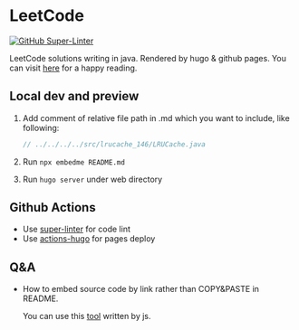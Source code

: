 # LeetCode

[![GitHub Super-Linter](https://github.com/NoSugarCoffee/leetcode/workflows/Lint%20Code%20Base/badge.svg)](https://github.com/marketplace/actions/super-linter)

LeetCode solutions writing in java. Rendered by hugo & github pages.
You can visit [here](https://nosugarcoffee.github.io/leetcode) for a happy reading.

## Local dev and preview

1. Add comment of relative file path in .md which you want to include, like following:

    ```java
    // ../../../../src/lrucache_146/LRUCache.java
    ```

2. Run `npx embedme README.md`

3. Run `hugo server` under web directory

## Github Actions

- Use [super-linter](https://github.com/github/super-linter) for code lint 
- Use [actions-hugo](https://github.com/peaceiris/actions-hugo) for pages deploy

## Q&A

- How to embed source code by link rather than COPY&PASTE in README.

  You can use this [tool](https://github.com/zakhenry/embedme) written by js.